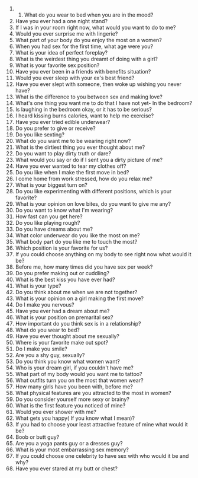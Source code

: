 1. 1. What do you wear to bed when you are in the mood?
2. Have you ever had a one night stand?
3. If I was in your room right now, what would you want to do to me?
4. Would you ever surprise me with lingerie?
5. What part of your body do you enjoy the most on a women?
6. When you had sex for the first time, what age were you?
7. What is your idea of perfect foreplay?
8. What is the weirdest thing you dreamt of doing with a girl?
9. What is your favorite sex position?
10. Have you ever been in a friends with benefits situation?
11. Would you ever sleep with your ex's best friend?
12. Have you ever slept with someone, then woke up wishing you never have?
13. What is the difference to you between sex and making love?
14. What's one thing you want me to do that I have not yet- In the bedroom?
15. Is laughing in the bedroom okay, or it has to be serious?
16. I heard kissing burns calories, want to help me exercise?
17. Have you ever tried edible underwear?
18. Do you prefer to give or receive?
19. Do you like sexting?
20. What do you want me to be wearing right now?
21. What is the dirtiest thing you ever thought about me?
22. Do you want to play dirty truth or dare?
23. What would you say or do if I sent you a dirty picture of me?
24. Have you ever wanted to tear my clothes off?
25. Do you like when I make the first move in bed?
26. I come home from work stressed, how do you relax me?
27. What is your biggest turn on?
28. Do you like experimenting with different positions, which is your favorite?
29. What is your opinion on love bites, do you want to give me any?
30.  Do you want to know what I'm wearing?
31. How fast can you get here?
32. Do you like playing rough?
33. Do you have dreams about me?
34. What color underwear do you like the most on me? 
35. What body part do you like me to touch the most?
36. Which position is your favorite for us?
37. If you could choose anything on my body to see right now what would it be?
38. Before me, how many times did you have sex per week?
39. Do you prefer making out or cuddling?
40. What is the best kiss you have ever had?
41. What is your type?
42. Do you think about me when we are not together?
43. What is your opinion on a girl making the first move?
44. Do I make you nervous?
45. Have you ever had a dream about me?
46. What is your position on premarital sex?
47. How important do you think sex is in a relationship?
48. What do you wear to bed?
49. Have you ever thought about me sexually?
50. Where is your favorite make out spot?
51. Do I make you smile?
52. Are you a shy guy, sexually?
53. Do you think you know what women want?
54. Who is your dream girl, if you couldn't have me?
55. What part of my body would you want me to tattoo?
56. What outfits turn you on the most that women wear?
57. How many girls have you been with, before me?
58. What physical features are you attracted to the most in women?
59. Do you consider yourself more sexy or brainy?
60. What is the first feature you noticed of mine?
61. Would you ever shower with me?
62. What gets you happy( If you know what I mean)?
63. If you had to choose your least attractive feature of mine what would it be?
64. Boob or butt guy?
65. Are you a yoga pants guy or a dresses guy?
66. What is your most embarrassing sex memory?
67. If you could choose one celebrity to have sex with who would it be and why?
68. Have you ever stared at my butt or chest?